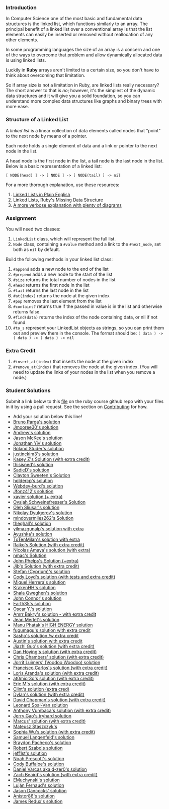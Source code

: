 ### Introduction

In Computer Science one of the most basic and fundamental data structures is the
linked list, which functions similarly to an array. The principal benefit of a linked
list over a conventional array is that the list elements can easily be inserted or
removed without reallocation of any other elements.

In some programming languages the size of an array is a concern and one of the ways
to overcome that problem and allow dynamically allocated data is using linked lists.

Luckily in **Ruby** arrays aren't limited to a certain size, so you don't have to think
about overcoming that limitation.

So if array size is not a limitation in Ruby, are linked lists really necessary?
The short answer to that is *no*; however, it's the simplest of the dynamic data
structures and it will give you a solid foundation, so you can understand more
complex data structures like graphs and binary trees with more ease.

### Structure of a Linked List
A *linked list* is a linear collection of data elements called nodes that "point"
to the next node by means of a pointer.

Each node holds a single element of data and a link or pointer to the next node in the list.

A head node is the first node in the list, a tail node is the last node in the list. Below is a basic representation of a linked list:

`[ NODE(head) ] -> [ NODE ] -> [ NODE(tail) ] -> nil`

 For a more thorough explanation, use these resources:

 1. [Linked Lists in Plain English](https://www.youtube.com/watch?v=oiW79L8VYXk)
 2. [Linked Lists, Ruby's Missing Data Structure](https://www.sitepoint.com/rubys-missing-data-structure/)
 3. [A more verbose explanation with plenty of diagrams](http://www.cs.cmu.edu/~adamchik/15-121/lectures/Linked%20Lists/linked%20lists.html)


### Assignment

<div class="lesson-content__panel" markdown="1">
  You will need two classes:

  1. `LinkedList` class, which will represent the full list.
  2. `Node` class, containing a `#value` method and a link to the `#next_node`, set both as `nil` by default.


  Build the following methods in your linked list class:

  1. `#append` adds a new node to the end of the list
  2. `#prepend` adds a new node to the start of the list
  3. `#size` returns the total number of nodes in the list
  4. `#head` returns the first node in the list
  5. `#tail` returns the last node in the list
  6. `#at(index)` returns the node at the given index
  7. `#pop` removes the last element from the list
  8. `#contains?` returns true if the passed in value is in the list and otherwise returns false.
  9. `#find(data)` returns the index of the node containing data, or nil if not found.
  10. `#to_s` represent your LinkedList objects as strings, so you can print them out and preview them in the console.
    The format should be: `( data ) -> ( data ) -> ( data ) -> nil`

  ### Extra Credit

  1. `#insert_at(index)` that inserts the node at the given index
  2. `#remove_at(index)` that removes the node at the given index. (You will need to update the links of your nodes in the list when you remove a node.)
</div>

### Student Solutions
Submit a link below to this [file](https://github.com/TheOdinProject/ruby_course/blob/master/ruby_programming/computer_science/linked_lists_project.md) on the ruby course github repo with your files in it by using a pull request. See the section on [Contributing](http://github.com/TheOdinProject/curriculum/blob/master/contributing.md) for how.

* Add your solution below this line!
* [Bruno Parga's solution](https://github.com/brunoparga/odinproject/blob/master/Ruby/linkedlist.rb)
* [Jmooree30's solution](https://github.com/jmooree30/Linked-list.git)
* [Andrew's solution](https://github.com/andrewr224/Linked-Lists)
* [Jason McKee's solution](https://github.com/jttmckee/odin-project-ruby/tree/master/LinkedList)
* [Jonathan Yiv's solution](https://github.com/JonathanYiv/linked_list)
* [Roland Studer's solution](https://github.com/RolandStuder/odin_project_solutions/tree/master/linked_lists)
* [justinckim3's solution](https://github.com/justinckim3/linked_list/blob/master/linked_list.rb)
* [Kasey Z's Solution (with extra credit)](https://github.com/kasey-z/TOP-solutions/blob/master/linked_lists/linked_lists.rb)
* [thisisned's solution](https://github.com/thisisned/linked_list/blob/master/linked_list.rb)
* [SadieD's solution](https://github.com/SadieD/linked_lists)
* [Clayton Sweeten's Solution](https://github.com/cjsweeten101/OdinProjects/tree/master/linked_list)
* [holdercp's solution](https://github.com/holdercp/linked_lists)
* [Webdev-burd's solution](https://github.com/webdev-burd/linked_list)
* [Jfonz412's solution](https://github.com/jfonz412/computer_science/blob/master/linked_lists.rb)
* [xavier solution (+ extra)](https://github.com/nxdf2015/odin-linked-lists/blob/master/linked_list.rb)
* [Ovsjah Schweinefresser's Solution](https://github.com/Ovsjah/linked_lists)
* [Oleh Sliusar's solution](https://github.com/OlehSliusar/linked_lists)
* [Nikolay Dyulgerov's solution](https://github.com/NicolayD/ruby-data-structures/blob/master/linked_list.rb)
* [mindovermiles262's Solution](https://github.com/mindovermiles262/linked-list)
* [theghall's solution](https://github.com/theghall/linked-list.git)
* [yilmazgunalp's solution with extra](https://github.com/yilmazgunalp/linked_list)
* [Ayushka's solution](https://github.com/ayushkamadji/ruby_linked_list/blob/master/lib/LinkedList.rb)
* [ToTenMilan's solution with extra](https://github.com/ToTenMilan/the_odin_project/tree/master/ruby/linked_list)
* [Raiko's Solution (with extra credit)](https://github.com/Cypher0/linked_lists/blob/master/linked_list.rb)
* [Nicolas Amaya's solution (with extra)](https://github.com/nicoasp/TOP---Ruby-Linked-Lists)
* [nmac's Solution](https://github.com/nmacawile/LinkedList)
* [John Phelps's Solution (+extra)](https://github.com/jphelps413/odin-ruby/blob/master/linked-lists/linked_list.rb)
* [Jib's Solution (with extra credit)](https://github.com/NuclearMachine/OdinTasks/tree/master/LinkedLists)
* [Stefan (Cyprium)'s solution](https://github.com/dev-cyprium/linked-lists-ruby/)
* [Cody Loyd's solution (with tests and extra credit)](https://github.com/codyloyd/linked_list)
* [Miguel Herrera's solution](https://github.com/migueloherrera/linked-lists)
* [KrakenHH's solution](https://github.com/KrakenHH/ruby/tree/master/algorithms/linked_list)
* [Shala Qweghen's solution](https://github.com/ShalaQweghen/linked_list)
* [John Connor's solution](https://github.com/jacgitcz/linked_list)
* [Earth35's solution](https://github.com/Earth35/linked-list/blob/master/linked_list.rb)
* [Oscar Y.'s solution](https://github.com/mysteryihs/ruby_projects/blob/master/linked_list.rb)
* [Amrr Bakry's solution - with extra credit](https://github.com/Amrrbakry/learning_ruby/blob/master/LinkedList/linked_list.rb)
* [Jean Merlet's solution](https://github.com/jeanmerlet/linked_lists/blob/master/linked_list.rb)
* [Manu Phatak's HIGH ENERGY solution](https://github.com/bionikspoon/ruby_linked_list)
* [fugumagu's solution with extra credit](https://github.com/fugumagu/the_odin_project/tree/master/linked_list)
* [Sasho's solution /w extra credit](https://github.com/sashoa/the-odin-project/tree/master/project-linked-lists)
* [Austin's solution with extra credit](https://github.com/CouchofTomato/algorithm/blob/master/linked_list.rb)
* [Jiazhi Guo's solution (with extra credit)](https://github.com/jerrykuo7727/linked_lists)
* [Dan Hoying's solution (with extra credit)](https://github.com/danhoying/linked_lists)
* [Chris Chambers' solution (with extra credit)](https://github.com/chrisgchambers/ruby_exercies/blob/master/linked_list/linked_list.rb)
* [Jorrit Luimers' (Voodoo Woodoo) solution](https://github.com/voodoowoodoo/ruby_linked_lists)
* [Francisco Carlos's solution (with extra credit)](https://github.com/fcarlosdev/the_odin_project/tree/master/linked_lists)
* [Loris Aranda's solution (with extra credit)](https://github.com/LorisProg/ruby-linked_lists)
* [at0micr3d's solution (with extra credit)](https://github.com/at0micr3d/linked_list)
* [Eric M's solution (with extra credit)](https://github.com/em77/linked_list)
* [Clint's solution (extra cred)](https://github.com/tholymap/OdinLinkedList)
* [Dylan's solution (with extra credit)](https://github.com/resputin/the_odin_project/blob/master/Ruby/linklist/linklist.rb)
* [David Chapman's solution (with extra credit)](https://github.com/davidchappy/odin_training_projects/tree/master/linked_lists)
* [Leonard Soai-Van solution](https://github.com/leosoaivan/TOP_compsci)
* [Anthony Vumbaca's solution (with extra credit)](https://github.com/tvumbaca/linked_lists/blob/master/linked_list.rb)
* [Jerry Gao's tryhard solution](https://github.com/blackwright/odin/tree/master/ruby_linked_list)
* [Marcus' solution (with extra credit)](https://github.com/nestcx/odin_comp_sci/blob/master/linked_list.rb)
* [Mateusz Staszczyk's](https://github.com/sleaz0id/LinkedList)
* [Sophia Wu's solution (with extra credit)](https://github.com/SophiaLWu/project-linked-lists)
* [Samuel Langenfeld's solution](https://github.com/SamuelLangenfeld/linked_list)
* [Braydon Pacheco's solution](https://github.com/pacheeko/linked_lists/blob/master/linked_lists.rb)
* [Robert Szabo's solution](https://github.com/Siker001/the_odin_project_exercises/blob/master/ruby/linked_lists/linked_list.rb)
* [jeff1st's solution](https://github.com/jeff1st/linked_list)
* [Noah Prescott's solution](https://github.com/npresco/top/tree/master/linked_list)
* [Cody Buffaloe's solution](https://github.com/CodyLBuffaloe/Linked_Lists)
* [Daniel Varcas aka d-zer0's solution](https://github.com/d-zer0/linked_list/blob/master/linked_list.rb)
* [Zach Beaird's solution (with extra credit)](https://github.com/zbbeaird89/Linked-List)
* [EMuchynski's solution](https://github.com/EMuchynski/linked_lists)
* [Luján Fernaud's solution](https://github.com/lujanfernaud/ruby-linked-list)
* [Jason Dancocks' solution](https://github.com/JasonDancocks/Ruby/tree/master/linkedlists)
* [Anistor86's solution](https://github.com/anistor86/linked_list)
* [James Redux's solution](https://github.com/Jamesredux/linked_list)
